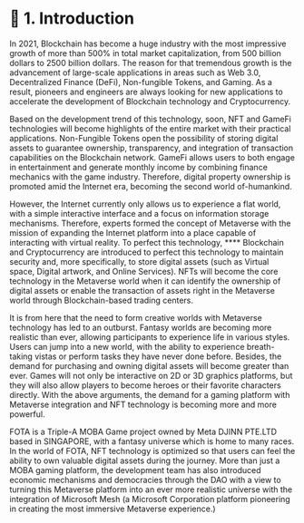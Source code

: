# 👋 1. Introduction

In 2021, Blockchain has become a huge industry with the most impressive growth of more than 500% in total market capitalization, from 500 billion dollars to 2500 billion dollars. The reason for that tremendous growth is the advancement of large-scale applications in areas such as Web 3.0, Decentralized Finance (DeFi), Non-fungible Tokens, and Gaming. As a result, pioneers and engineers are always looking for new applications to accelerate the development of Blockchain technology and Cryptocurrency.

Based on the development trend of this technology, soon, NFT and GameFi technologies will become highlights of the entire market with their practical applications. Non-Fungible Tokens open the possibility of storing digital assets to guarantee ownership, transparency, and integration of transaction capabilities on the Blockchain network. GameFi allows users to both engage in entertainment and generate monthly income by combining finance mechanics with the game industry. Therefore, digital property ownership is promoted amid the Internet era, becoming the second world of-humankind.

However, the Internet currently only allows us to experience a flat world, with a simple interactive interface and a focus on information storage mechanisms. Therefore, experts formed the concept of Metaverse with the mission of expanding the Internet platform into a place capable of interacting with virtual reality. To perfect this technology, **** Blockchain and Cryptocurrency are introduced to perfect this technology to maintain security and, more specifically, to store digital assets (such as Virtual space, Digital artwork, and Online Services). NFTs will become the core technology in the Metaverse world when it can identify the ownership of digital assets or enable the transaction of assets right in the Metaverse world through Blockchain-based trading centers.

It is from here that the need to form creative worlds with Metaverse technology has led to an outburst. Fantasy worlds are becoming more realistic than ever, allowing participants to experience life in various styles. Users can jump into a new world, with the ability to experience breath-taking vistas or perform tasks they have never done before. Besides, the demand for purchasing and owning digital assets will become greater than ever. Games will not only be interactive on 2D or 3D graphics platforms, but they will also allow players to become heroes or their favorite characters directly. With the above arguments, the demand for a gaming platform with Metaverse integration and NFT technology is becoming more and more powerful.

FOTA is a Triple-A MOBA Game project owned by Meta DJINN PTE.LTD based in SINGAPORE, with a fantasy universe which is home to many races. In the world of FOTA, NFT technology is optimized so that users can feel the ability to own valuable digital assets during the journey. More than just a MOBA gaming platform, the development team has also introduced economic mechanisms and democracies through the DAO with a view to turning this Metaverse platform into an ever more realistic universe with the integration of Microsoft Mesh (a Microsoft Corporation platform pioneering in creating the most immersive Metaverse experience.)
